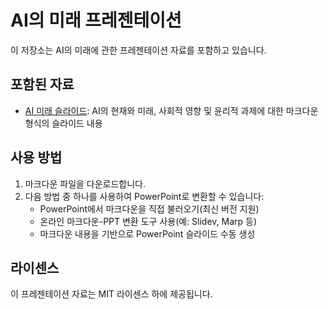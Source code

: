 # AI의 미래 프레젠테이션

이 저장소는 AI의 미래에 관한 프레젠테이션 자료를 포함하고 있습니다.

## 포함된 자료

- [AI 미래 슬라이드](./AI_미래_슬라이드.md): AI의 현재와 미래, 사회적 영향 및 윤리적 과제에 대한 마크다운 형식의 슬라이드 내용

## 사용 방법

1. 마크다운 파일을 다운로드합니다.
2. 다음 방법 중 하나를 사용하여 PowerPoint로 변환할 수 있습니다:
   - PowerPoint에서 마크다운을 직접 불러오기(최신 버전 지원)
   - 온라인 마크다운-PPT 변환 도구 사용(예: Slidev, Marp 등)
   - 마크다운 내용을 기반으로 PowerPoint 슬라이드 수동 생성

## 라이센스

이 프레젠테이션 자료는 MIT 라이센스 하에 제공됩니다.